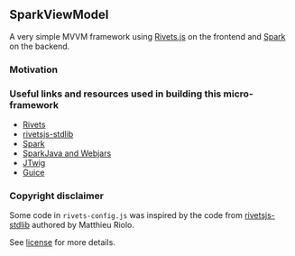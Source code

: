 ## SparkViewModel

A very simple MVVM framework using [Rivets.js](http://rivetsjs.com) on the frontend and 
[Spark](http://sparkjava.com/) on the backend. 

### Motivation

### Useful links and resources used in building this micro-framework

* [Rivets](http://rivetsjs.com/docs/guide/#usage)
* [rivetsjs-stdlib](https://github.com/matthieuriolo/rivetsjs-stdlib)
* [Spark](http://sparkjava.com/)
* [SparkJava and Webjars](https://killertilapia.blogspot.ch/2014/09/sparkjava-and-webjars.html)
* [JTwig](http://jtwig.org/)
* [Guice](https://github.com/google/guice/wiki/Motivation)

### Copyright disclaimer

Some code in `rivets-config.js` was inspired by the code from [rivetsjs-stdlib](https://github.com/matthieuriolo/rivetsjs-stdlib)
authored by Matthieu Riolo.

See [license](https://github.com/matthieuriolo/rivetsjs-stdlib/blob/master/LICENSE) for more details.
